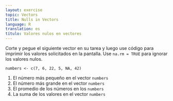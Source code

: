 ```yaml
---
layout: exercise
topic: Vectors
title: Nulls in Vectors
language: R
translation: es
título: Valores nulos en vectores
---
```

Corte y pegue el siguiente vector en su tarea y luego use código para imprimir los valores solicitados en la pantalla.
Use `na.rm = TRUE` para ignorar los valores nulos.

```
numbers <- c(7, 6, 22, 5, NA, 42)
```

1. El número más pequeño en el vector `numbers` 
2. El número más grande en el vector `numbers` 
3. El promedio de los números en los `numbers` 
4. La suma de los valores en el vector `numbers`
